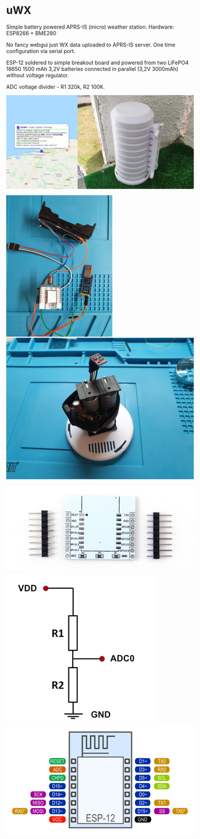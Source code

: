 # uWX
Simple battery powered APRS-IS (micro) weather station. Hardware: ESP8266 + BME280

No fancy webgui just WX data uploaded to APRS-IS server. One time configuration via serial port.

ESP-12 soldered to simple breakout board and powered from two LiFePO4 18650 1500 mAh 3,2V batteries connected in parallel (3,2V 3000mAh) without voltage regulator.

ADC voltage divider - R1 320k, R2 100K. 

<img src="https://raw.githubusercontent.com/b4sh/uWX/main/uwx.jpg" width="791">

<img src="https://raw.githubusercontent.com/b4sh/uWX/main/uwx-prototype1.jpg" height="380"><img src="https://raw.githubusercontent.com/b4sh/uWX/main/uwx-prototype.jpg" height="380">

<img src="https://raw.githubusercontent.com/b4sh/uWX/main/esp-adapter.jpg" width="791">

<img src="https://raw.githubusercontent.com/b4sh/uWX/main/voltage-divider-battery-level.jpg"><img src="https://raw.githubusercontent.com/b4sh/uWX/main/esp12.png">

